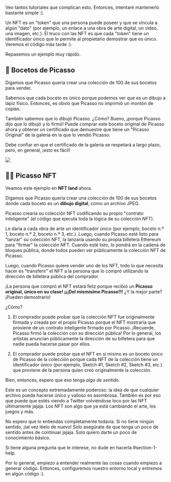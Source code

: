 Veo tantos tutoriales que complican esto. Entonces, intentaré mantenerlo bastante simple :).

Un NFT es un "token" que una persona puede poseer y que se vincula a algún "dato" (por ejemplo, un enlace a una obra de arte digital, un video, una imagen, etc.). El truco con las NFT es que cada "token" tiene un identificador único que le permite al propietario demostrar que es único. Veremos el código más tarde :).

Repasemos un ejemplo muy rápido.

## 🎨 Bocetos de Picasso

Digamos que Picasso quería crear una colección de 100 de sus bocetos para vender.

Sabemos que cada boceto es único porque podemos ver que es un dibujo a lápiz físico. Entonces, es obvio que Picasso no imprimió un montón de copias.

También sabemos que lo dibujó Picasso. ¿Cómo? Bueno, ¡porque Picasso dijo que lo dibujó y lo firmó! Puede comprar este boceto original de Picasso ahora y obtener un certificado que demuestre que tiene un "Picasso Original" de la galería en la que lo vendió Picasso.

Debe confiar en que el certificado de la galería se respetará a largo plazo, pero, en general, ¡esto es fácil!

![](https://i.imgur.com/FLBd1l0.png)

## 👨‍💻 Picasso NFT

Veamos este ejemplo en **NFT land** ahora.

Digamos que Picasso quería crear una colección de 100 de sus bocetos donde cada boceto es un **dibujo digital**, como un archivo JPEG.

Picasso crearía su colección NFT codificando su propio "contrato inteligente" (el código que ejecuta toda la lógica de su colección NFT).

Le daría a cada obra de arte un identificador único (por ejemplo, boceto n.º 1, boceto n.º 2, boceto n.º 3, etc.). Luego, cuando Picasso esté listo para "lanzar" su colección NFT, la lanzaría usando su propia billetera Ethereum para "firmar" la colección NFT. Cuando esté listo, lo pondrá en la cadena de bloques pública, donde todos pueden ver públicamente la colección NFT de Picasso.

Luego, cuando Picasso quiere vender uno de los NFT, todo lo que necesita hacer es "transferir" el NFT a la persona que lo compró utilizando la dirección de billetera pública del comprador.

¡La persona que compró el NFT estará feliz porque recibió un **Picasso original, único en su clase! ¡¡¡Del mismísimo Picasso!!!** ¿Y la mejor parte? ¡Pueden demostrarlo!

¿Cómo?

1. El comprador puede probar que la colección NFT fue originalmente firmada y creada por el propio Picasso porque el NFT mostraría que proviene de un contrato inteligente firmado por Picasso. ¡Recuerde, Picasso firmó la colección con su dirección pública! Por lo general, los artistas anuncian públicamente la dirección de su billetera para que nadie pueda hacerse pasar por ellos.

2. El comprador puede probar que el NFT en sí mismo es un boceto único de Picasso de la colección porque cada NFT de la colección tiene un identificador único (por ejemplo, Sketch #1, Sketch #2, Sketch #3, etc.) que proviene de la persona quien creó originalmente la colección.

Bien, entonces, espero que eso tenga *algo de sentido*.

Este es un concepto extremadamente poderoso: la idea de que cualquier archivo pueda hacerse único y valioso es asombrosa. También es por eso que puede que estés viendo a Twitter volviéndose loco por las NFT últimamente jajaja. Los NFT son algo que ya está cambiando el arte, los juegos y más.

No espero que lo entiendas completamente todavía. Si no tiene ningún sentido, ¡tal vez léelo de nuevo! Solo asegúrate de que tenga un poco de sentido antes de continuar jajaja. Solo quiero darte un poco de conocimiento básico.

Si tiene alguna pregunta que le interese, no dude en hacerla #section-1-help.

Por lo general, empiezo a entender realmente las cosas cuando empiezo a generar código. Entonces, configuremos nuestro entorno local y entremos en algún código :).
